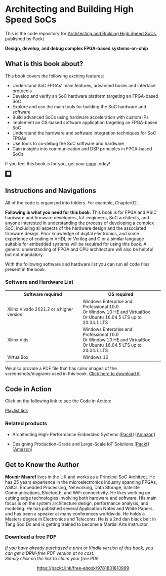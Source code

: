 # Architecting and Building High Speed SoCs

<a href="https://www.packtpub.com/product/architecting-and-building-high-speed-socs/9781801810999?utm_source=github&utm_medium=repository&utm_campaign=9781786461629"><img src="https://static.packt-cdn.com/products/9781801810999/cover/smaller" alt="" height="256px" align="right"></a>

This is the code repository for [Architecting and Building High Speed SoCs](https://www.packtpub.com/product/architecting-and-building-high-speed-socs/9781801810999?utm_source=github&utm_medium=repository&utm_campaign=9781786461629), published by Packt.

**Design, develop, and debug complex FPGA-based systems-on-chip**

## What is this book about?

This book covers the following exciting features:
* Understand SoC FPGAs’ main features, advanced buses and interface protocols
* Develop and verify an SoC hardware platform targeting an FPGA-based SoC
* Explore and use the main tools for building the SoC hardware and software
* Build advanced SoCs using hardware acceleration with custom IPs
* Implement an OS-based software application targeting an FPGA-based SoC
* Understand the hardware and software integration techniques for SoC FPGAs
* Use tools to co-debug the SoC software and hardware
* Gain insights into communication and DSP principles in FPGA-based SoCs

If you feel this book is for you, get your [copy](https://www.amazon.com/dp/1801810990) today!

<a href="https://www.packtpub.com/?utm_source=github&utm_medium=banner&utm_campaign=GitHubBanner"><img src="https://raw.githubusercontent.com/PacktPublishing/GitHub/master/GitHub.png" 
alt="https://www.packtpub.com/" border="5" /></a>

## Instructions and Navigations
All of the code is organized into folders. For example, Chapter02.

**Following is what you need for this book:**
This book is for FPGA and ASIC hardware and firmware developers, IoT engineers, SoC architects, and anyone interested in understanding the process of developing a complex SoC, including all aspects of the hardware design and the associated firmware design. Prior knowledge of digital electronics, and some experience of coding in VHDL or Verilog and C or a similar language suitable for embedded systems will be required for using this book. A general understanding of FPGA and CPU architecture will also be helpful but not mandatory.

With the following software and hardware list you can run all code files present in the book.
### Software and Hardware List

<table>
<tr><th>Software required</th><th>OS required</th></tr>
<tr><td>Xilinx Vivado 2021.2 or a higher version</td>
<td>
Windows Enterprise and Professional 10.0<br> 
Or Window 10 HE and VirtualBox<br> 
Or Ubuntu 16.04.5 LTS up to 20.04.1 LTS
</td>
</tr>
<tr><td>Xilinx Vitis</td>
<td>
Windows Enterprise and Professional 10.0<br> 
Or Window 10 HE and VirtualBox<br> 
Or Ubuntu 16.04.5 LTS up to 20.04.1 LTS
</td>
</tr>
<tr><td>VirtualBox</td><td>Windows 10</td></tr>
</table>

We also provide a PDF file that has color images of the screenshots/diagrams used in this book. [Click here to download it](https://packt.link/Hjk2H).

## Code in Action

Click on the following link to see the Code in Action:

[Playlist link](http://bit.ly/3NNFkZs)

### Related products
* Architecting High-Performance Embedded Systems [[Packt]](https://www.packtpub.com/product/architecting-high-performance-embedded-systems/9781789955965?utm_source=github&utm_medium=repository&utm_campaign=9781789955965) [[Amazon]](https://www.amazon.com/dp/1789955963)

* Designing Production-Grade and Large-Scale IoT Solutions [[Packt]](https://www.packtpub.com/product/designing-production-grade-and-large-scale-iot-solutions/9781838829254?utm_source=github&utm_medium=repository&utm_campaign=9781838829254) [[Amazon]](https://www.amazon.com/dp/1838829253)

## Get to Know the Author
**Mounir Maaref**
lives in the UK and works as a Principal SoC Architect. He has 25 years experience in the microelectronics industry spanning FPGAs, ASICs, Embedded Processing, Networking, Data Storage, Satellite Communications, Bluetooth, and WiFi connectivity. He likes working on cutting edge technologies involving both hardware and software. His main focus is on the system architecture design, performance analysis, and modeling. He has published several Application Notes and White Papers, and has been a speaker at many conferences worldwide. He holds a Masters degree in Electronics and Telecoms. He is a 2nd dan black belt in Tang Soo Do and is getting trained to become a Martial Arts instructor.

### Download a free PDF

 <i>If you have already purchased a print or Kindle version of this book, you can get a DRM-free PDF version at no cost.<br>Simply click on the link to claim your free PDF.</i>
<p align="center"> <a href="https://packt.link/free-ebook/9781801810999">https://packt.link/free-ebook/9781801810999 </a> </p>